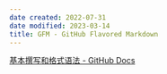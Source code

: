 ```yaml
---
date created: 2022-07-31
date modified: 2023-03-14
title: GFM - GitHub Flavored Markdown
---
```


[基本撰写和格式语法 - GitHub Docs](https://docs.github.com/cn/get-started/writing-on-github/getting-started-with-writing-and-formatting-on-github/basic-writing-and-formatting-syntax)
